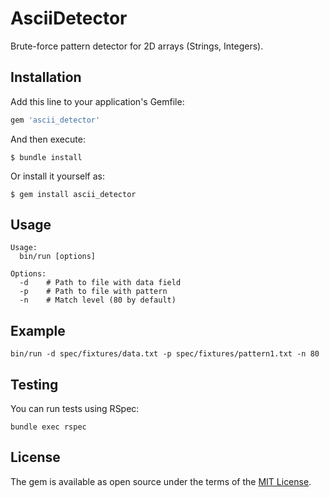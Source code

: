 # AsciiDetector

Brute-force pattern detector for 2D arrays (Strings, Integers).

## Installation

Add this line to your application's Gemfile:

```ruby
gem 'ascii_detector'
```

And then execute:

    $ bundle install

Or install it yourself as:

    $ gem install ascii_detector

## Usage

```
Usage:
  bin/run [options]

Options:
  -d    # Path to file with data field
  -p    # Path to file with pattern
  -n    # Match level (80 by default)
```

## Example

```
bin/run -d spec/fixtures/data.txt -p spec/fixtures/pattern1.txt -n 80
```

## Testing

You can run tests using RSpec:

```
bundle exec rspec
```

## License

The gem is available as open source under the terms of the [MIT License](https://opensource.org/licenses/MIT).
